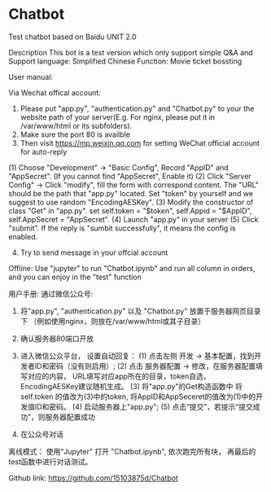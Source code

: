 # Chatbot
Test chatbot based on Baidu UNIT 2.0

Description
This bot is a test version which only support simple Q&A and 
Support language: Simplified Chinese
Function: Movie ticket bossting

User manual:

Via Wechat offical account:
1. Please put "app.py", "authentication.py" and "Chatbot.py" to your the website path of your server(E.g. For nginx, please put it in /var/www/html or its subfolders).
2. Make sure the port 80 is availble
3. Then visit https://mp.weixin.qq.com for setting WeChat official account for auto-reply

  (1) Choose "Development" -> "Basic Config", Record "AppID" and "AppSecret". (If you cannot find "AppSecret", Enable it)
  (2) Click "Server Config" -> Click "modify", fill the form with correspond content. The "URL" should be the path that "app.py" located. Set "token" by yourself and we suggest to use random "EncodingAESKey".
  (3) Modify the constructor of class "Get" in "app.py". set  self.token = "$token", self.Appid = "$AppID", self.AppSecret = "AppSecret".
  (4) Launch "app.py" in your server
  (5) Click "submit". If the reply is "sumbit successfully", it means the config is enabled.

4. Try to send message in your offcial account

Offline:
Use "jupyter" to run "Chatbot.ipynb" and run all column in orders, and you can enjoy in the "test" function

用户手册:
通过微信公众号:
1. 将"app.py", "authentication.py" 以及 "Chatbot.py" 放置于服务器网页目录下 （例如使用nginx，则放在/var/www/html或其子目录）
2. 确认服务器80端口开放
3. 进入微信公众平台， 设置自动回复：
(1) 点击左侧 开发 -> 基本配置，找到开发者ID和密码（没有则启用）;
(2) 点击 服务器配置 -> 修改，在服务器配置填写对应的内容， URL填写对应app所在的目录，token自选， EncodingAESKey建议随机生成。
(3) 将"app.py"的Get构造函数中 将self.token 的值改为(3)中的token, 将AppID和AppSeceret的值改为(1)中的开发值ID和密码。
(4) 启动服务器上"app.py";
(5) 点击“提交”，若提示“提交成功”，则服务器配置成功

4. 在公众号对话

离线模式：
使用"Jupyter" 打开 "Chatbot.ipynb", 依次跑完所有块， 再最后的test函数中进行对话测试。


Github link:
https://github.com/15103875d/Chatbot
